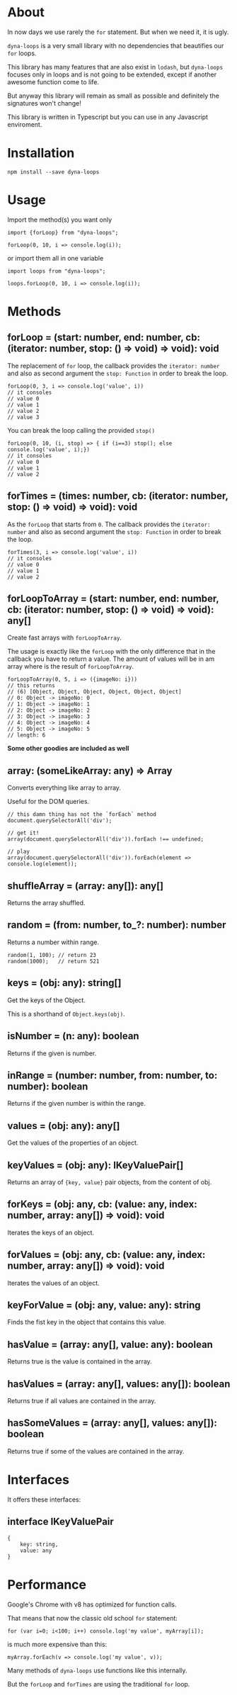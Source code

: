 ﻿# About
 
In now days we use rarely the `for` statement. But when we need it, it is ugly.

`dyna-loops` is a very small library with no dependencies that beautifies our `for` loops.

This library has many features that are also exist in `lodash`, but `dyna-loops` focuses only in loops and is not going to be extended, except if another awesome function come to life. 

But anyway this library will remain as small as possible and definitely the signatures won't change!  

This library is written in Typescript but you can use in any Javascript enviroment.

# Installation

`npm install --save dyna-loops`

# Usage

Import the method(s) you want only
```
import {forLoop} from "dyna-loops";

forLoop(0, 10, i => console.log(i));
```
or import them all in one variable
```
import loops from "dyna-loops"; 

loops.forLoop(0, 10, i => console.log(i));

```

# Methods

## forLoop = (start: number, end: number, cb: (iterator: number, stop: () => void) => void): void

The replacement of `for` loop, the callback provides the `iterator: number` and also as second argument the `stop: Function` in order to break the loop.

```
forLoop(0, 3, i => console.log('value', i))
// it consoles
// value 0
// value 1
// value 2
// value 3
```
You can break the loop calling the provided `stop()`
```
forLoop(0, 10, (i, stop) => { if (i==3) stop(); else console.log('value', i);})
// it consoles
// value 0
// value 1
// value 2
```


## forTimes = (times: number, cb: (iterator: number, stop: () => void) => void): void  

As the `forLoop` that starts from `0`. The callback provides the `iterator: number` and also as second argument the `stop: Function` in order to break the loop.

```
forTimes(3, i => console.log('value', i))
// it consoles
// value 0
// value 1
// value 2
```
## forLoopToArray = (start: number, end: number, cb: (iterator: number, stop: () => void) => void): any[]

Create fast arrays with `forLoopToArray`. 

The usage is exactly like the `forLoop` with the only difference that in the callback you have to return a value. The amount of values will be in am array where is the result of `forLoopToArray`.


```
forLoopToArray(0, 5, i => ({imageNo: i}))
// this returns
// (6) [Object, Object, Object, Object, Object, Object]
// 0: Object -> imageNo: 0
// 1: Object -> imageNo: 1
// 2: Object -> imageNo: 2
// 3: Object -> imageNo: 3
// 4: Object -> imageNo: 4
// 5: Object -> imageNo: 5
// length: 6
```

**Some other goodies are included as well**

## array: (someLikeArray: any) => Array<any>

Converts everything like array to array. 

Useful for the DOM queries.

```
// this damn thing has not the `forEach` method
document.querySelectorAll('div'); 

// get it!
array(document.querySelectorAll('div')).forEach !== undefined; 

// play
array(document.querySelectorAll('div')).forEach(element => console.log(element));

```

## shuffleArray = (array: any[]): any[]

Returns the array shuffled.

## random = (from: number, to_?: number): number

Returns a number within range.

```
random(1, 100); // return 23
random(1000);   // return 521

```

## keys = (obj: any): string[]

Get the keys of the Object.

This is a shorthand of `Object.keys(obj)`.

## isNumber = (n: any): boolean

Returns if the given is number.

## inRange = (number: number, from: number, to: number): boolean

Returns if the given number is within the range.

## values = (obj: any): any[]

Get the values of the properties of an object.

## keyValues = (obj: any): IKeyValuePair[]

Returns an array of `{key, value}` pair objects, from the content of obj.

## forKeys = (obj: any, cb: (value: any, index: number, array: any[]) => void): void

Iterates the keys of an object.

## forValues = (obj: any, cb: (value: any, index: number, array: any[]) => void): void

Iterates the values of an object.

## keyForValue = (obj: any, value: any): string

Finds the fist key in the object that contains this value.

## hasValue = (array: any[], value: any): boolean

Returns true is the value is contained in the array.

## hasValues = (array: any[], values: any[]): boolean

Returns true if all values are contained in the array.

## hasSomeValues = (array: any[], values: any[]): boolean

Returns true if some of the values are contained in the array.  

# Interfaces

It offers these interfaces:

## interface IKeyValuePair 
```
{
    key: string,
    value: any
}
```
 
# Performance

Google's Chrome with v8 has optimized for function calls. 

That means that now the classic old school `for` statement:

`for (var i=0; i<100; i++) console.log('my value', myArray[i]);`

is much more  expensive than this:

`myArray.forEach(v => console.log('my value', v));`

Many methods of `dyna-loops` use functions like this internally.

But the `forLoop` and `forTimes` are using the traditional `for` loop.